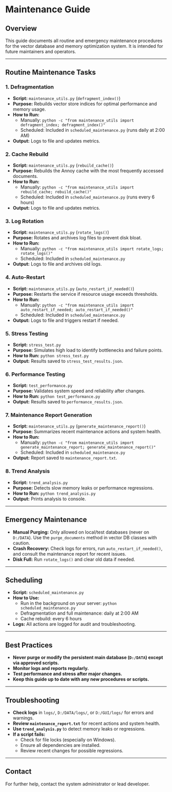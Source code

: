 # Maintenance Guide

## Overview
This guide documents all routine and emergency maintenance procedures for the vector database and memory optimization system. It is intended for future maintainers and operators.

---

## Routine Maintenance Tasks

### 1. Defragmentation
- **Script:** `maintenance_utils.py` (`defragment_index()`)
- **Purpose:** Rebuilds vector store indices for optimal performance and memory usage.
- **How to Run:**
  - Manually: `python -c "from maintenance_utils import defragment_index; defragment_index()"`
  - Scheduled: Included in `scheduled_maintenance.py` (runs daily at 2:00 AM)
- **Output:** Logs to file and updates metrics.

### 2. Cache Rebuild
- **Script:** `maintenance_utils.py` (`rebuild_cache()`)
- **Purpose:** Rebuilds the Annoy cache with the most frequently accessed documents.
- **How to Run:**
  - Manually: `python -c "from maintenance_utils import rebuild_cache; rebuild_cache()"`
  - Scheduled: Included in `scheduled_maintenance.py` (runs every 6 hours)
- **Output:** Logs to file and updates metrics.

### 3. Log Rotation
- **Script:** `maintenance_utils.py` (`rotate_logs()`)
- **Purpose:** Rotates and archives log files to prevent disk bloat.
- **How to Run:**
  - Manually: `python -c "from maintenance_utils import rotate_logs; rotate_logs()"`
  - Scheduled: Included in `scheduled_maintenance.py`
- **Output:** Logs to file and archives old logs.

### 4. Auto-Restart
- **Script:** `maintenance_utils.py` (`auto_restart_if_needed()`)
- **Purpose:** Restarts the service if resource usage exceeds thresholds.
- **How to Run:**
  - Manually: `python -c "from maintenance_utils import auto_restart_if_needed; auto_restart_if_needed()"`
  - Scheduled: Included in `scheduled_maintenance.py`
- **Output:** Logs to file and triggers restart if needed.

### 5. Stress Testing
- **Script:** `stress_test.py`
- **Purpose:** Simulates high load to identify bottlenecks and failure points.
- **How to Run:** `python stress_test.py`
- **Output:** Results saved to `stress_test_results.json`.

### 6. Performance Testing
- **Script:** `test_performance.py`
- **Purpose:** Validates system speed and reliability after changes.
- **How to Run:** `python test_performance.py`
- **Output:** Results saved to `performance_results.json`.

### 7. Maintenance Report Generation
- **Script:** `maintenance_utils.py` (`generate_maintenance_report()`)
- **Purpose:** Summarizes recent maintenance actions and system health.
- **How to Run:**
  - Manually: `python -c "from maintenance_utils import generate_maintenance_report; generate_maintenance_report()"`
  - Scheduled: Included in `scheduled_maintenance.py`
- **Output:** Report saved to `maintenance_report.txt`.

### 8. Trend Analysis
- **Script:** `trend_analysis.py`
- **Purpose:** Detects slow memory leaks or performance regressions.
- **How to Run:** `python trend_analysis.py`
- **Output:** Prints analysis to console.

---

## Emergency Maintenance
- **Manual Purging:** Only allowed on local/test databases (never on `D:/DATA`). Use the `purge_documents` method in vector DB classes with caution.
- **Crash Recovery:** Check logs for errors, run `auto_restart_if_needed()`, and consult the maintenance report for recent issues.
- **Disk Full:** Run `rotate_logs()` and clear old data if needed.

---

## Scheduling
- **Script:** `scheduled_maintenance.py`
- **How to Use:**
  - Run in the background on your server: `python scheduled_maintenance.py`
  - Defragmentation and full maintenance: daily at 2:00 AM
  - Cache rebuild: every 6 hours
- **Logs:** All actions are logged for audit and troubleshooting.

---

## Best Practices
- **Never purge or modify the persistent main database (`D:/DATA`) except via approved scripts.**
- **Monitor logs and reports regularly.**
- **Test performance and stress after major changes.**
- **Keep this guide up to date with any new procedures or scripts.**

---

## Troubleshooting
- **Check logs** in `logs/`, `D:/DATA/logs/`, or `D:/GUI/logs/` for errors and warnings.
- **Review `maintenance_report.txt`** for recent actions and system health.
- **Use `trend_analysis.py`** to detect memory leaks or regressions.
- **If a script fails:**
  - Check for file locks (especially on Windows).
  - Ensure all dependencies are installed.
  - Review recent changes for possible regressions.

---

## Contact
For further help, contact the system administrator or lead developer. 